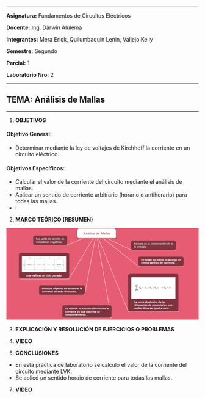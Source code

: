 ------------
 **Asignatura:**  Fundamentos de Circuitos Eléctricos 
                          
 **Docente:**     Ing. Darwin Alulema            
                    
 **Integrantes:** Mera Erick, Quilumbaquin Lenin, Vallejo Keily
                  
 **Semestre:**    Segundo
 
 **Parcial:**     1
 
 **Laboratorio Nro:**     2
 
------------
## **TEMA:**  Análisis de Mallas
------------

 1. **OBJETIVOS**


#### Objetivo General:

 - Determinar mediante la ley de voltajes de Kirchhoff la corriente en un circuito eléctrico. 

#### Objetivos Específicos:

 - Calcular el valor de la corriente del circuito mediante el análisis de mallas. 
 - Aplicar un sentido de corriente arbitrario (horario o antihorario) para todas las mallas.
 -  l


2. **MARCO TEÓRICO (RESUMEN)**

<img src="analisis_de_mallas.PNG">

3. **EXPLICACIÓN Y RESOLUCIÓN DE EJERCICIOS O PROBLEMAS** 



4. **VIDEO**

5. **CONCLUSIONES**

  - En esta práctica de laboratorio se calculó el valor de la corriente del circuito mediante LVK. 
  - Se aplicó un sentido horaio de corriente para todas las mallas. 





7. **VIDEO**
